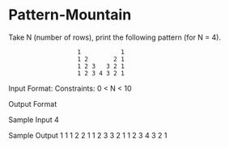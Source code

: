 # Pattern-Mountain

Take N (number of rows), print the following pattern (for N = 4).

                       1           1
                       1 2       2 1  
                       1 2 3   3 2 1
                       1 2 3 4 3 2 1   
Input Format:
Constraints:
0 < N < 10

Output Format

Sample Input
4

Sample Output
1						1
1	2				2	1
1	2	3		3	2	1
1	2	3	4	3	2	1
